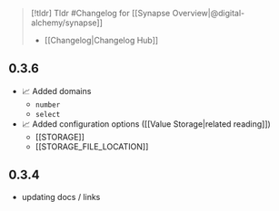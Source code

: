 > [!tldr] Tldr #Changelog for [[Synapse Overview|@digital-alchemy/synapse]]
> -  [[Changelog|Changelog Hub]]

## 0.3.6 
- 📈  Added domains
	- `number`
	- `select`
- 📈  Added configuration options ([[Value Storage|related reading]])
	- [[STORAGE]]
	- [[STORAGE_FILE_LOCATION]]

## 0.3.4
- updating docs / links